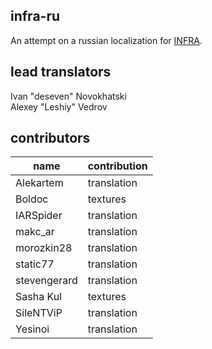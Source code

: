 ## infra-ru
An attempt on a russian localization for [INFRA](http://store.steampowered.com/app/251110/INFRA/).

## lead translators
Ivan "deseven" Novokhatski  
Alexey "Leshiy" Vedrov

## contributors
| name         | contribution |
|--------------|--------------|
| Alekartem    | translation  |
| Boldoc       | textures     |
| IARSpider    | translation  |
| makc_ar      | translation  |
| morozkin28   | translation  |
| static77     | translation  |
| stevengerard | translation  |
| Sasha Kul    | textures     |
| SileNTViP    | translation  |
| Yesinoi      | translation  |
